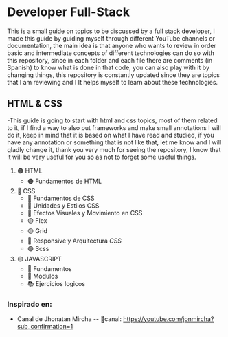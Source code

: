 # Developer Full-Stack

This is a small guide on topics to be discussed by a full stack developer, I made this guide by guiding myself through different YouTube channels or documentation, the main idea is that anyone who wants to review in order basic and intermediate concepts of different technologies can do so with this repository, since in each folder and each file there are comments (in Spanish) to know what is done in that code, you can also play with it by changing things, this repository is constantly updated since they are topics that I am reviewing and I It helps myself to learn about these technologies.

## HTML & CSS

-This guide is going to start with html and css topics, most of them related to it, if I find a way to also put frameworks and make small annotations I will do it, keep in mind that it is based on what I have read and studied, if you have any annotation or something that is not like that, let me know and I will gladly change it, thank you very much for seeing the repository, I know that it will be very useful for you so as not to forget some useful things.

1. 🟠 HTML
   - 🟠 Fundamentos de HTML
1. 🔵 CSS
   - 🔵 Fundamentos de CSS
   - 🔵 Unidades y Estilos CSS
   - 🔵 Efectos Visuales y Movimiento en CSS
   - 🟡 Flex
   - 🟡 Grid
   - 🔴 Responsive y Arquitectura _CSS_
   - 🟣 Scss
1. 🟡 JAVASCRIPT
   - 🎯 Fundamentos
   - 📁 Modulos
   - 📚 Ejercicios logicos

### Inspirado en:

- Canal de Jhonatan Mircha
  -- 🔔canal: https://youtube.com/jonmircha?sub_confirmation=1
